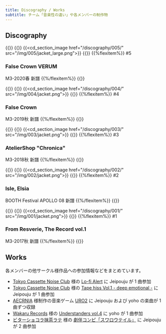 ```yaml
---
title: Discography / Works
subtitle: チーム「音楽性の違い」や各メンバーの制作物
---
```


## Discography

<!-- 5 -->
{{<flexbox class="cd-section" justify-content="flex-start">}}
  {{<flexitem width="220px">}}
    {{<cd_section_image href="/discography/005/" src="/img/005/jacket_large.png">}}
  {{</flexitem>}}
  {{%flexitem%}}
\#5

### False Crown VERUM

M3-2020春 新譜
  {{%/flexitem%}}
{{</flexbox>}}

<!-- 4 -->
{{<flexbox class="cd-section" justify-content="flex-start">}}
  {{<flexitem width="220px">}}
    {{<cd_section_image href="/discography/004/" src="/img/004/jacket.png">}}
  {{</flexitem>}}
  {{%flexitem%}}
\#4

### False Crown

M3-2019秋 新譜
  {{%/flexitem%}}
{{</flexbox>}}


<!-- 3 -->
{{<flexbox class="cd-section" justify-content="flex-start">}}
  {{<flexitem width="220px">}}
    {{<cd_section_image href="/discography/003/" src="/img/003/jacket.png">}}
  {{</flexitem>}}
  {{%flexitem%}}
\#3

### AtelierShop "Chronica"

M3-2018秋 新譜
  {{%/flexitem%}}
{{</flexbox>}}


<!-- 2 -->
{{<flexbox class="cd-section" justify-content="flex-start">}}
  {{<flexitem width="220px">}}
    {{<cd_section_image href="/discography/002/" src="/img/002/jacket.png">}}
  {{</flexitem>}}
  {{%flexitem%}}
\#2

### Isle, Elsia

BOOTH Festival APOLLO 08 新譜
  {{%/flexitem%}}
{{</flexbox>}}

<!-- 1 -->
{{<flexbox class="cd-section" justify-content="flex-start">}}
  {{<flexitem width="220px">}}
    {{<cd_section_image href="/discography/001/" src="/img/001/jacket.png">}}
  {{</flexitem>}}
  {{%flexitem%}}
\#1

### From Resverie, The Record vol.1

M3-2017秋 新譜
  {{%/flexitem%}}
{{</flexbox>}}

## Works

各メンバーの他サークル様作品への参加情報などをまとめています。

- [Tokyo Cassette Noise Club](https://twitter.com/tokyocassette) 様の [Lo-fi Alert](https://tokyocassettenoiseclub.bandcamp.com/album/lo-fi-alert) に Jeipouju が 1 曲参加
- [Tokyo Cassette Noise Club](https://twitter.com/tokyocassette) 様の [Tape hiss Vol​.​1 - deep emotional -](https://tcnc001.tumblr.com/) に Jeipouju が 1 曲参加
- [AECRNIA](https://keishoabe.wixsite.com/aecrnia) 様制作の音楽ゲーム [URO2](https://keishoabe.wixsite.com/uro2) に Jeipouju および yoho の楽曲が 1 曲ずつ収録
- [Wakaru Records](https://wakarec.tumblr.com/) 様の [Understanders vol.4](https://wkr-us4.tumblr.com/) に yoho が 1 曲参加
- [ビターショコラ抹茶ラテ](https://bittercmlatte.wixsite.com/bitterlatte) 様の [劇伴コンピ「スワロウテイル」](https://bittercmlatte.wixsite.com/swallowtail) に Jeipouju が 2 曲参加